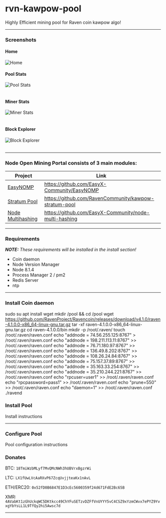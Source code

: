# rvn-kawpow-pool
Highly Efficient mining pool for Raven coin kawpow algo!

-------
### Screenshots
#### Home<br />
![Home](https://raw.githubusercontent.com/EasyX-Community/EasyNOMP/master/docs/screenshots/home.png)

#### Pool Stats<br />
![Pool Stats](https://raw.githubusercontent.com/EasyX-Community/EasyNOMP/master/docs/screenshots/poolstats.png)<br /><br />

#### Miner Stats<br />
![Miner Stats](https://raw.githubusercontent.com/EasyX-Community/EasyNOMP/master/docs/screenshots/minerstats.png)<br /><br />

#### Block Explorer<br />
![Block Explorer](https://raw.githubusercontent.com/EasyX-Community/EasyNOMP/master/docs/screenshots/blockexplorer.png)<br /><br />

-------
### Node Open Mining Portal consists of 3 main modules:
| Project | Link |
| ------------- | ------------- |
| [EasyNOMP](https://github.com/EasyX-Community/EasyNOMP) | https://github.com/EasyX-Community/EasyNOMP |
| [Stratum Pool](https://github.com/RavenCommunity/kawpow-stratum-pool) | https://github.com/RavenCommunity/kawpow-stratum-pool |
| [Node Multihashing](https://github.com/EasyX-Community/node-multi-hashing) | https://github.com/EasyX-Community/node-multi-hashing |


-------
### Requirements
***NOTE:*** _These requirements will be installed in the install section!_<br />
* Coin daemon
* Node Version Manager
* Node 8.1.4
* Process Manager 2 / pm2
* Redis Server
* ntp

-------

### Install Coin daemon

  sudo su
  apt install wget
  mkdir /pool && cd /pool
  wget https://github.com/RavenProject/Ravencoin/releases/download/v4.1.0/raven-4.1.0.0-x86_64-linux-gnu.tar.gz
  tar -xf raven-4.1.0.0-x86_64-linux-gnu.tar.gz
  cd raven-4.1.0.0/bin
  mkdir -p /root/.raven/
  touch /root/.raven/raven.conf
  echo "addnode = 74.56.255.125:8767" > /root/.raven/raven.conf
  echo "addnode = 198.211.113.11:8767" >> /root/.raven/raven.conf
  echo "addnode = 76.71.180.97:8767" >> /root/.raven/raven.conf
  echo "addnode = 136.49.8.202:8767" >> /root/.raven/raven.conf
  echo "addnode = 108.26.24.84:8767" >> /root/.raven/raven.conf
  echo "addnode = 75.157.37.89:8767" >> /root/.raven/raven.conf
  echo "addnode = 35.163.33.254:8767" >> /root/.raven/raven.conf
  echo "addnode = 35.210.244.221:8767" >> /root/.raven/raven.conf
  echo "rpcuser=user1" >> /root/.raven/raven.conf
  echo "rpcpassword=pass1" >> /root/.raven/raven.conf
  echo "prune=550" >> /root/.raven/raven.conf
  echo "daemon=1" >> /root/.raven/raven.conf
  ./ravend

### Install Pool

Install instructions 

-------
### Configure Pool

Pool configuration instructions 

### Donates


BTC: `18TmiWzbMLyf7MvQMcNWh3hUBVrxBgzrWi`

LTC: `LX1fUwLVcAaRXvP67ZcqUvjjteaKx1nAvL`

ETH/ERC20: `0x52fD0B6847E1D3cEc5600359f24d671FdE2Bc65B`

XMR: `4AVabKt1zGhUckqWC5DKtkcc49ChYFuSETzvDZFfVnUYYY5vC4CSZ9xYzmCWvx7ePYZ9YvxgYbYsLL1L9TfQy2hi5Awsc7d`

-------
